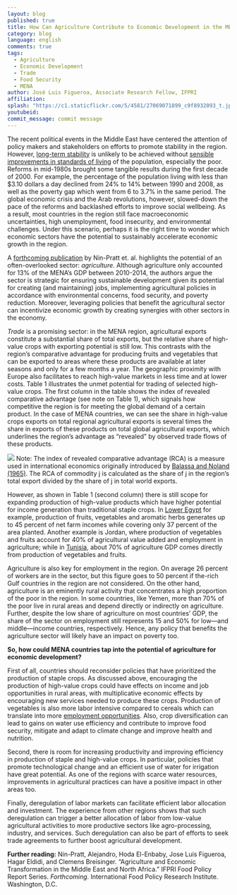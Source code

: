```yaml
---
layout: blog
published: true
title: How Can Agriculture Contribute to Economic Development in the MENA Region?
category: blog
language: english
comments: true
tags: 
  - Agriculture
  - Economic Development
  - Trade
  - Food Security
  - MENA
author: José Luis Figueroa, Associate Research Fellow, IFPRI
affiliation: 
splash: "https://c1.staticflickr.com/5/4581/27069071899_c9f8932093_t.jpg"
youtubeid: 
commit_message: commit message
---
```

The recent political events in the Middle East have centered the attention of policy makers and stakeholders on efforts to promote stability in the region. However, [long-term stability](http://www.ifpri.org/publication/how-build-resilience-conflict-role-food-security) is unlikely to be achieved without [sensible improvements in standards of living](https://www.aeaweb.org/articles?id=10.1257/jel.48.1.3&within%5Btitle%5D=on&within%5Babstract%5D=on&within%5Bauthor%5D=on&journal=2&from=a&q=&page=16&per-page=21&from=j) of the population, especially the poor. Reforms in mid-1980s brought some tangible results during the first decade of 2000. For example, the percentage of the population living with less than $3.10 dollars a day declined from 24% to 14% between 1990 and 2008, as well as the poverty gap which went from 6 to 3.7% in the same period. The global economic crisis and the Arab revolutions, however, slowed-down the pace of the reforms and backlashed efforts to improve social wellbeing. As a result, most countries in the region still face macroeconomic uncertainties, high unemployment, food insecurity, and environmental challenges. Under this scenario, perhaps it is the right time to wonder which economic sectors have the potential to sustainably accelerate economic growth in the region. <!-- more -->   








A [forthcoming publication](http://www.ifpri.org/publications) by Nin-Pratt et. al. highlights the potential of an often-overlooked sector: *agriculture*. Although agriculture only accounted for 13% of the MENA’s GDP between 2010-2014, the authors argue the sector is strategic for ensuring sustainable development given its potential for creating (and maintaining) jobs, implementing agricultural policies in accordance with environmental concerns, food security, and poverty reduction. Moreover, leveraging policies that benefit the agricultural sector can incentivize economic growth by creating synergies with other sectors in the economy. 








*Trade* is a promising sector: in the MENA region, agricultural exports constitute a substantial share of total exports, but the relative share of high-value crops with exporting potential is still low. This contrasts with the region’s comparative advantage for producing fruits and vegetables that can be exported to areas where these products are available at later seasons and only for a few months a year. The geographic proximity with Europe also facilitates to reach high-value markets in less time and at lower costs. Table 1 illustrates the unmet potential for trading of selected high-value crops. The first column in the table shows the index of revealed comparative advantage (see note on Table 1), which signals how competitive the region is for meeting the global demand of a certain product. In the case of MENA countries, we can see the share in high-value crops exports on total regional agricultural exports is several times the share in exports of these products on total global agricultural exports, which underlines the region’s advantage as “revealed” by observed trade flows of these products. 









![](https://c1.staticflickr.com/5/4575/23980819387_2939070cdb_z.jpg)
Note: The index of revealed comparative advantage (RCA) is a measure used in international economics originally introduced by [Balassa and Noland (1965)](http://onlinelibrary.wiley.com/doi/10.1111/j.1467-9957.1965.tb00050.x/abstract;jsessionid=DB4468A6FA882D5C1BFCF566E4A48A2F.f03t01?wol1URL=/doi/10.1111/j.1467-9957.1965.tb00050.x/abstract&regionCode=EG&identityKey=da266ce8-fa6e-4e52-9d15-d3cc0bc974ca). The RCA of commodity j is calculated as the share of j in the region’s total export divided by the share of j in total world exports. 










However, as shown in Table 1 (second column) there is still scope for expanding production of high-value products which have higher potential for income generation than traditional staple crops. In [Lower Egypt](https://www.amazon.com/CHALLENGES-ECONOMIC-DEVELOPMENT-International-Economics/dp/9812793445) for example, production of fruits, vegetables and aromatic herbs generates up to 45 percent of net farm incomes while covering only 37 percent of the area planted. Another example is Jordan, where production of vegetables and fruits account for 40% of agricultural value added and employment in agriculture; while in [Tunisia](https://www.researchgate.net/publication/309411671_An_Agriculture_-_and_Trade-Focused_Social_Accounting_Matrix_for_Tunisia_2012), about 70% of agriculture GDP comes directly from production of vegetables and fruits.  








Agriculture is also key for employment in the region. On average 26 percent of workers are in the sector, but this figure goes to 50 percent if the-rich Gulf countries in the region are not considered. On the other hand, agriculture is an eminently rural activity that concentrates a high proportion of the poor in the region. In some countries, like Yemen, more than 70% of the poor live in rural areas and depend directly or indirectly on agriculture. Further, despite the low share of agriculture on most countries’ GDP, the share of the sector on employment still represents 15 and 50% for low—and middle—income countries, respectively. Hence, any policy that benefits the agriculture sector will likely have an impact on poverty too.








**So, how could MENA countries tap into the potential of agriculture for economic development?**





First of all, countries should reconsider policies that have prioritized the production of staple crops. As discussed above, encouraging the production of high-value crops could have effects on income and job opportunities in rural areas, with multiplicative economic effects by encouraging new services needed to produce these crops. Production of vegetables is also more labor intensive compared to cereals which can translate into more [employment opportunities](https://www.amazon.com/CHALLENGES-ECONOMIC-DEVELOPMENT-International-Economics/dp/9812793445). Also, crop diversification can lead to gains on water use efficiency and contribute to improve food security, mitigate and adapt to climate change and improve health and nutrition. 







Second, there is room for increasing productivity and improving efficiency in production of staple and high-value crops. In particular, policies that promote technological change and an efficient use of water for irrigation have great potential. As one of the regions with scarce water resources, improvements in agricultural practices can have a positive impact in other areas too. 






Finally, deregulation of labor markets can facilitate efficient labor allocation and investment. The experience from other regions shows that such deregulation can trigger a better allocation of labor from low-value agricultural activities to more productive sectors like agro-processing, industry, and services. Such deregulation can also be part of efforts to seek trade agreements to further boost agricultural development. 





**Further reading:** Nin-Pratt, Alejandro, Hoda El-Enbaby, Jose Luis Figueroa, Hagar Eldidi, and Clemens Breisinger. “Agriculture and Economic Transformation in the Middle East and North Africa.” IFPRI Food Policy Report Series. *Forthcoming*. International Food Policy Research Institute. Washington, D.C.